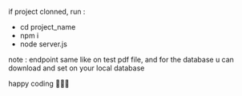 if project clonned, run : 
- cd project_name
- npm i
- node server.js

note :
endpoint same like on test pdf file, and for the database u can download and set on your local database

happy coding 🎉🎉🎉
